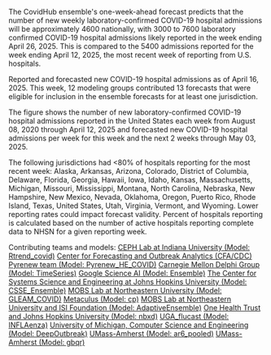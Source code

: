 The CovidHub ensemble's one-week-ahead forecast predicts that the number of new weekly laboratory-confirmed COVID-19 hospital admissions will be approximately 4600 nationally, with 3000 to 7600 laboratory confirmed COVID-19 hospital admissions likely reported in the week ending April 26, 2025. This is compared to the 5400 admissions reported for the week ending April 12, 2025, the most recent week of reporting from U.S. hospitals.

Reported and forecasted new COVID-19 hospital admissions as of April 16, 2025. This week, 12 modeling groups contributed 13 forecasts that were eligible for inclusion in the ensemble forecasts for at least one jurisdiction.

The figure shows the number of new laboratory-confirmed COVID-19 hospital admissions reported in the United States each week from August 08, 2020 through April 12, 2025 and forecasted new COVID-19 hospital admissions per week for this week and the next 2 weeks through May 03, 2025.

The following jurisdictions had <80% of hospitals reporting for the most recent week: Alaska, Arkansas, Arizona, Colorado, District of Columbia, Delaware, Florida, Georgia, Hawaii, Iowa, Idaho, Kansas, Massachusetts, Michigan, Missouri, Mississippi, Montana, North Carolina, Nebraska, New Hampshire, New Mexico, Nevada, Oklahoma, Oregon, Puerto Rico, Rhode Island, Texas, United States, Utah, Virginia, Vermont, and Wyoming. Lower reporting rates could impact forecast validity. Percent of hospitals reporting is calculated based on the number of active hospitals reporting complete data to NHSN for a given reporting week.

Contributing teams and models:
[CEPH Lab at Indiana University (Model: Rtrend_covid)](https://publichealth.indiana.edu/research/faculty-directory/profile.html?user=majelli)
[Center for Forecasting and Outbreak Analytics (CFA/CDC) Pyrenew team (Model: Pyrenew_HE_COVID)](https://github.com/cdcgov/pyrenew-hew)
[Carnegie Mellon Delphi Group (Model: TimeSeries)](https://github.com/cmu-delphi/exploration-tooling/)
[Google Science AI (Model: Ensemble)](NA)
[The Center for Systems Science and Engineering at Johns Hopkins University (Model: CSSE_Ensemble)](NA)
[MOBS Lab at Northeastern University (Model: GLEAM_COVID)](https://www.mobs-lab.org/)
[Metaculus (Model: cp)](https://www.metaculus.com/questions/30049/us-covid-hospitalization-forecasts-2024-25/)
[MOBS Lab at Northeastern University and ISI Foundation (Model: AdaptiveEnsemble)](https://www.isi.it/)
[One Health Trust and Johns Hopkins University (Model: nbxd)](https://github.com/CDDEP-DC/nbeats-xd)
[UGA_flucast (Model: INFLAenza)](https://thefoxlab.wordpress.com/)
[University of Michigan, Computer Science and Engineering (Model: DeepOutbreak)](https://alrodri.engin.umich.edu/)
[UMass-Amherst (Model: ar6_pooled)](https://github.com/reichlab/idmodels)
[UMass-Amherst (Model: gbqr)](https://github.com/reichlab/idmodels)
